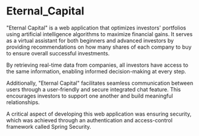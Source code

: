 # Eternal_Capital

"Eternal Capital" is a web application that optimizes investors' portfolios using artificial intelligence algorithms to maximize financial gains. It serves as a virtual assistant for both beginners and advanced investors by providing recommendations on how many shares of each company to buy to ensure overall successful investments.

By retrieving real-time data from companies, all investors have access to the same information, enabling informed decision-making at every step.

Additionally, "Eternal Capital" facilitates seamless communication between users through a user-friendly and secure integrated chat feature. This encourages investors to support one another and build meaningful relationships.

A critical aspect of developing this web application was ensuring security, which was achieved through an authentication and access-control framework called Spring Security.
